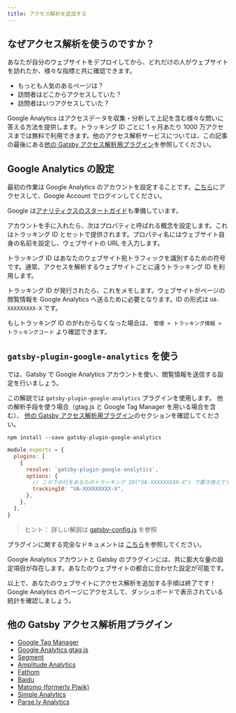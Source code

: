 ```yaml
---
title: アクセス解析を追加する
---
```


## なぜアクセス解析を使うのですか？

あなたが自分のウェブサイトをデプロイしてから、どれだけの人がウェブサイトを訪れたか、様々な指標と共に確認できます。

- もっとも人気のあるページは？
- 訪問者はどこからアクセスしていた？
- 訪問者はいつアクセスしていた？

Google Analytics はアクセスデータを収集・分析して上記を含む様々な問いに答える方法を提供します。トラッキング ID ごとに 1 ヶ月あたり 1000 万アクセスまでは無料で利用できます。他のアクセス解析サービスについては、この記事の最後にある[他の Gatsby アクセス解析用プラグイン](/docs/adding-analytics#他のGatsbyアクセス解析用プラグイン)を参照してください。

## Google Analytics の設定

最初の作業は Google Analytics のアカウントを設定することです。[こちら](https://analytics.google.com/)にアクセスして、Google Account でログインしてください。

Google は[アナリティクスのスタートガイド](https://support.google.com/analytics/answer/1008015?hl=ja)も準備しています。

アカウントを手に入れたら、次はプロパティと呼ばれる概念を設定します。これはトラッキング ID とセットで提供されます。プロパティ名にはウェブサイト自身の名前を設定し、ウェブサイトの URL を入力します。

トラッキング ID はあなたのウェブサイト宛トラフィックを識別するための符号です。通常、アクセスを解析するウェブサイトごとに違うトラッキング ID を利用します。

トラッキング ID が発行されたら、これをメモします。ウェブサイトがページの閲覧情報を Google Analytics へ送るために必要となります。ID の形式は `UA-XXXXXXXXX-X` です。

もしトラッキング ID のがわからなくなった場合は、 `管理 > トラッキング情報 > トラッキングコード` より確認できます。

## `gatsby-plugin-google-analytics` を使う

では、Gatsby で Google Analytics アカウントを使い、閲覧情報を送信する設定を行いましょう。

この解説では `gatsby-plugin-google-analytics` プラグインを使用します。 他の解析手段を使う場合（gtag.js と Google Tag Manager を用いる場合を含む）、 [他の Gatsby アクセス解析用プラグイン](#other-gatsby-analytics-plugins)のセクションを確認してください。

```shell
npm install --save gatsby-plugin-google-analytics
```

```js:title=gatsby-config.js
module.exports = {
  plugins: [
    {
      resolve: `gatsby-plugin-google-analytics`,
      options: {
        // この下の行をあなたのトラッキング ID("UA-XXXXXXXXX-X") で置き換えてください
        trackingId: "UA-XXXXXXXXX-X",
      },
    },
  ],
}
```

> ヒント： 詳しい解説は [gatsby-config.js](/docs/gatsby-config/) を参照

プラグインに関する完全なドキュメントは [こちら](/packages/gatsby-plugin-google-analytics/)を参照してください。

Google Analytics アカウントと Gatsby のプラグインには、共に膨大な量の設定項目が存在します。あなたのウェブサイトの都合に合わせた設定が可能です。

以上で、あなたのウェブサイトにアクセス解析を追加する手順は終了です！Google Analytics のページにアクセスして、ダッシュボードで表示されている統計を確認しましょう。

## 他の Gatsby アクセス解析用プラグイン

- [Google Tag Manager](/packages/gatsby-plugin-google-tagmanager/)
- [Google Analytics gtag.js](/packages/gatsby-plugin-gtag/)
- [Segment](/packages/gatsby-plugin-segment-js)
- [Amplitude Analytics](/packages/gatsby-plugin-amplitude-analytics)
- [Fathom](/packages/gatsby-plugin-fathom/)
- [Baidu](/packages/gatsby-plugin-baidu-analytics/)
- [Matomo (formerly Piwik)](/packages/gatsby-plugin-matomo/)
- [Simple Analytics](/packages/gatsby-plugin-simple-analytics)
- [Parse.ly Analytics](/packages/gatsby-plugin-parsely-analytics/)
